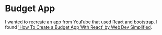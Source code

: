 # Budget App

I wanted to recreate an app from YouTube that used React and bootstrap. I found ['How To Create a Budget App With React' by Web Dev Simplified](https://www.youtube.com/watch?v=yz8x71BiGXg).
